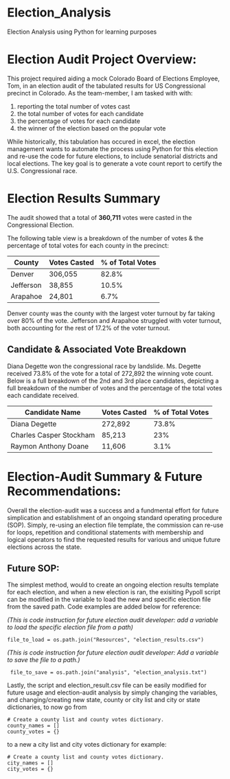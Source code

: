 # Election_Analysis
Election Analysis using Python for learning purposes


# Election Audit Project Overview:

This project required aiding a mock Colorado Board of Elections Employee, Tom, in an election audit of the tabulated results for US Congressional precinct in Colorado.  As the team-member, I am tasked with with:
1) reporting the total number of votes cast
2) the total number of votes for each candidate
3) the percentage of votes for each candidate
4) the winner of the election based on the popular vote

While historically, this tabulation has occured in excel, the election management wants to automate the process using Python for this election and re-use the code for future elections, to include senatorial districts and local elections.  The key goal is to generate a vote count report to certify the U.S. Congressional race.  

# Election Results Summary

The audit showed that a total of **360,711** votes were casted in the Congressional Election.

The following table view is a breakdown of the number of votes & the percentage of total votes for each county in the precinct:

| County        | Votes Casted  | % of Total Votes |
| ------------- | ------------- | -----------------|
| Denver        | 306,055       | 82.8%            |
| Jefferson     | 38,855        | 10.5%            |
| Arapahoe      | 24,801        | 6.7%             |

Denver county was the county with the largest voter turnout by far taking over 80% of the vote.  Jefferson and Arapahoe struggled with voter turnout, both accounting for the rest of 17.2% of the voter turnout.


## Candidate & Associated Vote Breakdown

Diana Degette won the congressional race by landslide.  Ms. Degette received 73.8% of the vote for a total of 272,892 the winning vote count. Below is a full breakdown of the 2nd and 3rd place candidates, depicting a full breakdown of the number of votes and the percentage of the total votes each candidate received. 

|Candidate Name           | Votes Casted  | % of Total Votes |
| -------------           | ------------- | -----------------|
| Diana Degette           | 272,892       | 73.8%            |
| Charles Casper Stockham | 85,213        | 23%              |
| Raymon Anthony Doane    | 11,606        | 3.1%             |


# Election-Audit Summary & Future Recommendations:
 
Overall the election-audit was a success and a fundmental effort for future simplication and establishment of an ongoing standard operating procedure (SOP).  Simply,  re-using an election file template, the commission can re-use for loops, repetition and conditional statements with membership and logical operators to find the requested results for various and unique future elections across the state.   

## Future SOP:

The simplest method, would to create an ongoing election results template for each election, and when a new election is ran, the exisiting Pypoll script can be modified in the variable to load the new and specific election file from the saved path.  Code examples are added below for reference:

_(This is code instruction for future election audit developer: add a variable to load the specific election file from a path)_

```
file_to_load = os.path.join("Resources", "election_results.csv")
```
_(This is code instruction for  future election audit developer: Add a variable to save the file to a path.)_

```
 file_to_save = os.path.join("analysis", "election_analysis.txt")
```

Lastly, the script and election_result.csv file can be easily modified for future usage and election-audit analysis by simply changing the variables, and changing/creating new state, county or city list and city or state dictionaries, to now go from 
```
# Create a county list and county votes dictionary.
county_names = []
county_votes = {}
```

to a new a city list and city votes dictionary for example:
```
# Create a county list and county votes dictionary.
city_names = []
city_votes = {}
```

